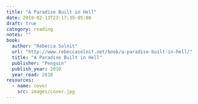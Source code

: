 ```yaml
---
title: "A Paradise Built in Hell"
date: 2019-02-13T23:17:39-05:00
draft: true
category: reading
notes: ""
book:
  author: "Rebecca Solnit"
  url: "http://www.rebeccasolnit.net/book/a-paradise-built-in-hell/"
  title: "A Paradise Built in Hell"
  publisher: "Penguin"
  publish_year: 2010
  year_read: 2018
resources:
  - name: cover
    src: images/cover.jpg
---
```


